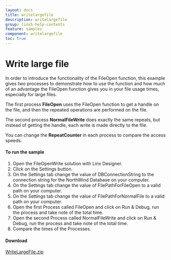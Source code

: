 ```yaml
---
layout: docs
title: writelargefile
description: writelargefile
group: linx5-help-contents
feature: samples
component: writelargefile
toc: true
---
```

Write large file
================

In order to introduce the functionality of the FileOpen function, this example gives two processes to demonstrate how to use the function and how much of an advantage the FileOpen function gives you in your file usage times, especially for large files.

The first process **FileOpen** uses the FileOpen function to get a handle on the file, and then the repeated operations are performed on the file.

The second process **NormalFileWrite** does exactly the same repeats, but instead of getting the handle, each write is made directly to the file.

You can change the **RepeatCounter** in each process to compare the access speeds.

#### To run the sample

1. Open the FileOpenWrite solution with Linx Designer.
1. Click on the Settings button.
1. On the Settings tab change the value of DBConnectionString to the connection string for the NorthWind Database on your computer.
1. On the Settings tab change the value of FilePathForFileOpen to a valid path on your computer.
1. On the Settings tab change the value of FilePathForNormalFile to a valid path on your computer.
1. Open the first Process called FileOpen and click on Run & Debug, run the process and take note of the total time.
1. Open the second Process called NormalFileWrite and click on Run & Debug, run the process and take note of the total time.
1. Compare the times of the Processes.

#### Download
[WriteLargeFile.zip](WriteLargeFile.zip)
